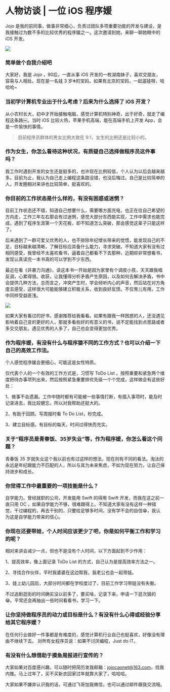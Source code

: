 # 人物访谈 | 一位 iOS 程序媛

Jojo 是我的前同事，做事非常细心，负责过团队多项重要功能的开发与建设，是我接触过为数不多的比较优秀的程序媛之一。这次邀请到她，来聊一聊她眼中的 iOS 开发。

![](http://r9ccmp2wy.hb-bkt.clouddn.com/Images/programmer_girl.jpg)

### 简单做个自我介绍吧

大家好，我是 Jojo ，90后，一直从事 iOS 开发的一枚湖南妹子，喜欢交朋友，容易与人相处。现在是一名娃 3 岁➕的宝妈，如果有北京的宝妈，一起遛娃呀，哈哈哈~

### 当初学计算机专业出于什么考虑？后来为什么选择了 iOS 开发？

从小农村长大，初中才开始接触电脑，感觉计算机特别神奇，出于好奇，就走了编程这条路￼。当时 iOS 比较火热，苹果手机高端，能在高端手机上开发 App，会是一件愉快的事情。


> 目前程序员群体的男女比例大致在 9:1，女生的比例还是比较小的。

### 作为女生，你怎么看待这种状况，有质疑自己选择做程序员这件事吗？

我工作时遇到开发的女生还是挺多的，也许现在比例较低，个人认为以后会越来越多。目前为止，我认为自己走上编程这条路没错，也没后悔过。自己是比较简单的人，开发圈相对来讲也比较简单，挺喜欢的。

### 你目前的工作状态是什么样的，有没有困惑或迷惘？

目前工作状态还不错，知道自己想要什么，需要哪方面充电，也正在往自己希望的方向走，工作三年左右那会有过迷惘，感觉大部分东西能实现，工作中需求也能完成，遇到了程序生涯第一个天花板，却不知道怎么突破，那会感觉这辈子只能这样了。

后来遇到了一群可爱又优秀的人，也不排除年纪增长带来的觉悟，能发现自己的不足，目标越来越清晰，了解目标应具备什么能力，寻求突破。不知道大家有没有过相同感受，我曾经不太喜欢看书，逼着自己都看不下去那种，近期却非常想看书，发现认真读完一本书真的可以学到不少东西。

最近在看《非暴力沟通》，读这本书一开始是因为家里有个调皮小孩，天天跟我唱反调，心累得很。收获，让我懂得分析矛盾产生原因，以及如何去解决矛盾，书中会提供几种方法，总而言之，冲突产生时，学会倾听内心的声音，然后站在对方角度去感受，这样很大可能能够建立积极关系，收到良好反馈。不仅育儿有用，工作中同样受益匪浅。

![](http://r9ccmp2wy.hb-bkt.clouddn.com/Images/feibaoligoutong.jpeg)

如果大家有看过的好书，感谢推荐给我看看。如果有跟我一样困惑的人，还没遇见影响着自己变的更好的人，那就多看些好的有意义的书，说不定能找到点思路或者多交交朋友。遇见优秀的人多了，自己也会变得更加优秀。

### 作为程序媛，有没有什么与程序猿不同的工作方式？也可以介绍一下自己的高效工作法。

个人感觉程序媛会更细心，可能这是女性特质。

仅代表个人的一个有效的工作方式是，习惯写 ToDo List 。按照重要和紧急两个维度把待办事项列出来，然后按照紧急重要排优先级一个个完成，这样做会有这些好处：

1、做事不会遗漏。工作中随时都有可能被一些事情打断，有插入事项时，能及时记录进去，我比较健忘，所以对我帮助还挺大的。

2、有助于回顾。写周报时看 To Do List，秒完成。

3、建立目标感。有目标的每天，时间过得快而充实。

### 关于“程序员是青春饭、35岁失业”等，作为程序媛，你怎么看这个问题？

青春饭 35 岁就失业这个我以前也有过这样的想法，现在则有不同的看法。淘汰的永远是年纪跟能力不匹配的人，所以与其为未来焦虑，不如为现在努力，让自己保持进步和成长。

### 你觉得工作中最重要的一项技能是什么？

自学能力。曾经就职的公司，开发能用 Swift 的得用 Swift 开发，而我在这之前一直只用 OC ，如果自学能力不够，很难跟得上。不知道大家有没有这样一种错觉，干过编程的，再去干别的，只要给足够多时间，没有学不会的自信😁，我认为这是自学能力带来的信心。

### 你现在还要带娃，个人时间应该更少了吧，你是如何平衡工作和学习的呢？

相对来讲会减少一点，但也不是没有个人时间，以下方面起到不少作用：

1、提高效率，像上面记录 ToDo List 的方式，自己认为是提高效率方法之一。

2、寻找合作伙伴，平时我婆婆在这边帮我，我老公也会一起带娃。

3、娃上幼儿园后，大部分时间都在学校度过了，目前工作学习带娃没有失衡。

不过追剧逛街的时间确实没以前多了，要买啥，记录下来，申请一下逛次狠的😁。平常还会再抽出一些时间看看书，学习一下。

### 让你坚持做程序员的动力或目标是什么？有没有什么心得或经验分享给其它程序媛？

在任何行业做好一件事都是有难度的，感觉计算机行业自己也挺喜欢，好像没有理由不继续下去。
对所有女程序员说：如果不讨厌编程，Just do IT。

### 有没有什么想借助于摸鱼周报进行宣传的？

大家如果对百度感兴趣，可以随时把简历发我邮箱：jojocaonet@163.com，找我内推。马上过年了，买不买新衣回家过年就靠大家了，哈哈哈。

大家如果不嫌弃认识我的话，可通过飞哥加我微信，也可以通过邮件跟我交流哦。
